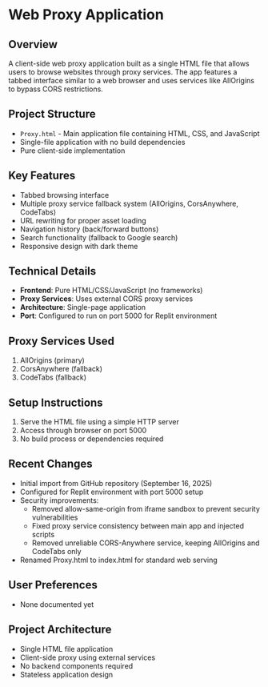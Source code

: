 # Web Proxy Application

## Overview
A client-side web proxy application built as a single HTML file that allows users to browse websites through proxy services. The app features a tabbed interface similar to a web browser and uses services like AllOrigins to bypass CORS restrictions.

## Project Structure
- `Proxy.html` - Main application file containing HTML, CSS, and JavaScript
- Single-file application with no build dependencies
- Pure client-side implementation

## Key Features
- Tabbed browsing interface
- Multiple proxy service fallback system (AllOrigins, CorsAnywhere, CodeTabs)
- URL rewriting for proper asset loading
- Navigation history (back/forward buttons)
- Search functionality (fallback to Google search)
- Responsive design with dark theme

## Technical Details
- **Frontend**: Pure HTML/CSS/JavaScript (no frameworks)
- **Proxy Services**: Uses external CORS proxy services
- **Architecture**: Single-page application
- **Port**: Configured to run on port 5000 for Replit environment

## Proxy Services Used
1. AllOrigins (primary)
2. CorsAnywhere (fallback)  
3. CodeTabs (fallback)

## Setup Instructions
1. Serve the HTML file using a simple HTTP server
2. Access through browser on port 5000
3. No build process or dependencies required

## Recent Changes
- Initial import from GitHub repository (September 16, 2025)
- Configured for Replit environment with port 5000 setup
- Security improvements:
  - Removed allow-same-origin from iframe sandbox to prevent security vulnerabilities
  - Fixed proxy service consistency between main app and injected scripts
  - Removed unreliable CORS-Anywhere service, keeping AllOrigins and CodeTabs only
- Renamed Proxy.html to index.html for standard web serving

## User Preferences
- None documented yet

## Project Architecture
- Single HTML file application
- Client-side proxy using external services
- No backend components required
- Stateless application design
